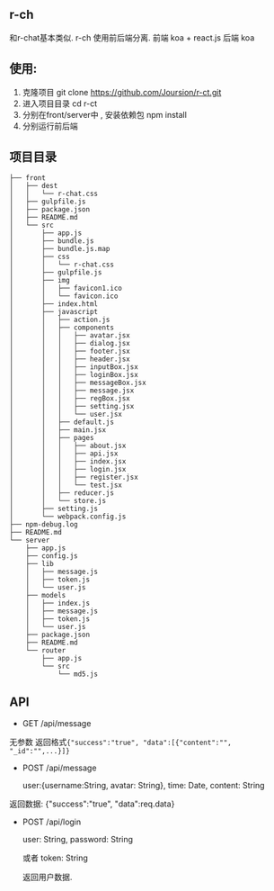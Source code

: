 ## r-ch

和r-chat基本类似. r-ch 使用前后端分离.
前端 koa + react.js
后端 koa

## 使用:
1. 克隆项目 git clone https://github.com/Joursion/r-ct.git
2. 进入项目目录 cd r-ct
3. 分别在front/server中 , 安装依赖包 npm install
4. 分别运行前后端 

## 项目目录
```
├── front  
│   ├── dest
│   │   └── r-chat.css
│   ├── gulpfile.js
│   ├── package.json
│   ├── README.md
│   └── src
│       ├── app.js
│       ├── bundle.js
│       ├── bundle.js.map
│       ├── css
│       │   └── r-chat.css
│       ├── gulpfile.js
│       ├── img
│       │   ├── favicon1.ico
│       │   └── favicon.ico
│       ├── index.html
│       ├── javascript
│       │   ├── action.js
│       │   ├── components
│       │   │   ├── avatar.jsx
│       │   │   ├── dialog.jsx
│       │   │   ├── footer.jsx
│       │   │   ├── header.jsx
│       │   │   ├── inputBox.jsx
│       │   │   ├── loginBox.jsx
│       │   │   ├── messageBox.jsx
│       │   │   ├── message.jsx
│       │   │   ├── regBox.jsx
│       │   │   ├── setting.jsx
│       │   │   └── user.jsx
│       │   ├── default.js
│       │   ├── main.jsx
│       │   ├── pages
│       │   │   ├── about.jsx
│       │   │   ├── api.jsx
│       │   │   ├── index.jsx
│       │   │   ├── login.jsx
│       │   │   ├── register.jsx
│       │   │   └── test.jsx
│       │   ├── reducer.js
│       │   └── store.js
│       ├── setting.js
│       └── webpack.config.js
├── npm-debug.log
├── README.md
└── server
    ├── app.js
    ├── config.js
    ├── lib
    │   ├── message.js
    │   ├── token.js
    │   └── user.js
    ├── models
    │   ├── index.js
    │   ├── message.js
    │   ├── token.js
    │   └── user.js
    ├── package.json
    ├── README.md
    └── router
        ├── app.js
        └── src
            └── md5.js

```
## API

- GET /api/message

无参数 返回格式``` {"success":"true", "data":[{"content":"", "_id":"",...}]} ```

- POST /api/message

    user:{username:String, avatar: String},
    time: Date,
    content: String
    
返回数据: {"success":"true", "data":req.data}

- POST /api/login

   user: String,
   password: String
   
   或者 
   token: String
   
   返回用户数据.

    
    




